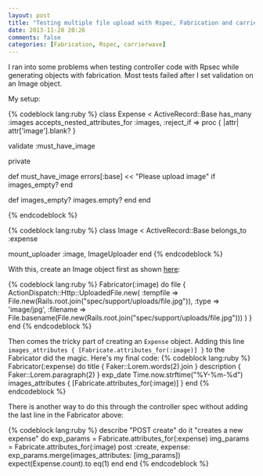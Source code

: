 ```yaml
---
layout: post
title: "Testing multiple file upload with Rspec, Fabrication and carrierwave"
date: 2013-11-28 20:26
comments: false
categories: [Fabrication, Rspec, carrierwave]
---
```


<!-- more -->

I ran into some problems when testing controller code with Rpsec while generating objects with fabrication. Most tests failed after I set validation on an Image object. 

My setup:

{% codeblock lang:ruby %}
class Expense < ActiveRecord::Base
  has_many :images
  accepts_nested_attributes_for :images, :reject_if => proc { |attr| attr['image'].blank? }

  validate :must_have_image

  private

  def must_have_image
    errors[:base] << "Please upload image" if images_empty?
  end

  def images_empty?
    images.empty?
  end
end

{% endcodeblock %}

{% codeblock lang:ruby %}
class Image < ActiveRecord::Base
  belongs_to :expense

  mount_uploader :image, ImageUploader
end
{% endcodeblock %}

With this, create an Image object first as shown [here](https://github.com/carrierwaveuploader/carrierwave/wiki/How-to%3A-Use-test-fixtures):

{% codeblock lang:ruby %}
Fabricator(:image) do
  file {
    ActionDispatch::Http::UploadedFile.new(
      :tempfile => File.new(Rails.root.join("spec/support/uploads/file.jpg")),
      :type => 'image/jpg',
      :filename => File.basename(File.new(Rails.root.join("spec/support/uploads/file.jpg")))
    )
  }
end
{% endcodeblock %}

Then comes the tricky part of creating an ```Expense``` object. Adding this line ```images_attributes { [Fabricate.attributes_for(:image)] }``` to the Fabricator did the magic. Here's my final code:
{% codeblock lang:ruby %}
Fabricator(:expense) do
  title { Faker::Lorem.words(2).join }
  description { Faker::Lorem.paragraph(2) }
  exp_date Time.now.strftime("%Y-%m-%d")
  images_attributes { [Fabricate.attributes_for(:image)] }
end
{% endcodeblock %}

There is another way to do this through the controller spec without adding the last line in the Fabricator above:

{% codeblock lang:ruby %}
describe "POST create" do
  it "creates a new expense" do
    exp_params = Fabricate.attributes_for(:expense)
    img_params = Fabricate.attributes_for(:image)
    post :create, expense: exp_params.merge(images_attributes: [img_params])
    expect(Expense.count).to eq(1)
  end
end
{% endcodeblock %}